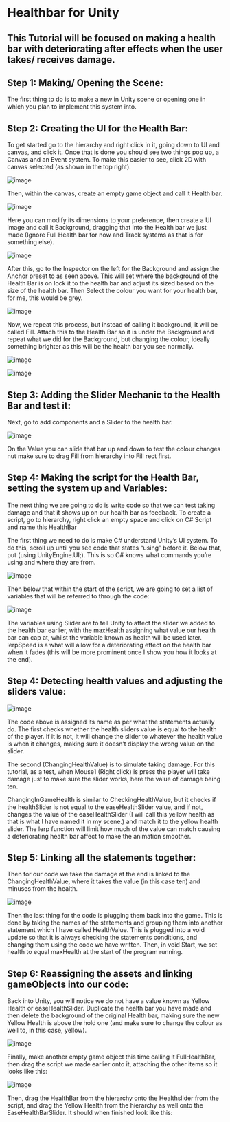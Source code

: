 # Healthbar for Unity

## This Tutorial will be focused on making a health bar with deteriorating after effects when the user takes/ receives damage.

## Step 1: Making/ Opening the Scene:

The first thing to do is to make a new in Unity scene or opening one in which you plan to implement this system into.

## Step 2: Creating the UI for the Health Bar:

To get started go to the hierarchy and right click in it, going down to UI and canvas, and click it. Once that is done you should see two things pop up, a Canvas and an Event system. To make this easier to see, click 2D with canvas selected (as shown in the top right).

![image](https://github.com/user-attachments/assets/8232f8c6-6bca-43cb-8515-71f44f7eb1dc)

Then, within the canvas, create an empty game object and call it Health bar. 

![image](https://github.com/user-attachments/assets/8553d733-f594-4f4b-a504-fab3d5cdc990)
 
Here you can modify its dimensions to your preference, then create a UI image and call it Background, dragging that into the Health bar we just made (Ignore Full Health bar for now and Track systems as that is for something else).

![image](https://github.com/user-attachments/assets/c73d0a41-d4db-4281-b816-d3178c7c1d9a)
 
After this, go to the Inspector on the left for the Background and assign the Anchor preset to as seen above. This will set where the background of the Health Bar is on lock it to the health bar and adjust its sized based on the size of the health bar. Then Select the colour you want for your health bar, for me, this would be grey.

![image](https://github.com/user-attachments/assets/3f356ef7-3baf-4279-8f95-bc3bd73ce219)

Now, we repeat this process, but instead of calling it background, it will be called Fill. Attach this to the Health Bar so it is under the Background and repeat what we did for the Background, but changing the colour, ideally something brighter as this will be the health bar you see normally.

![image](https://github.com/user-attachments/assets/8013d6ef-e671-4337-b71b-ffebe77b637c)

![image](https://github.com/user-attachments/assets/304e4ffb-c167-4238-bdfa-1e3fe91e7c41)

## Step 3: Adding the Slider Mechanic to the Health Bar and test it:

Next, go to add components and a Slider to the health bar.

![image](https://github.com/user-attachments/assets/6070ca5d-abee-41e2-b31b-1dc8e9483e1b)
 
On the Value you can slide that bar up and down to test the colour changes nut make sure to drag Fill from hierarchy into Fill rect first. 

## Step 4: Making the script for the Health Bar, setting the system up and Variables:

The next thing we are going to do is write code so that we can test taking damage and that it shows up on our health bar as feedback. To create a script, go to hierarchy, right click an empty space and click on C# Script and name this HealthBar

The first thing we need to do is make C# understand Unity’s UI system. To do this, scroll up until you see code that states “using” before it. Below that, put (using UnityEngine.UI;). This is so C# knows what commands you’re using and where they are from.

![image](https://github.com/user-attachments/assets/b474c5cf-80ad-4e30-9523-0f2c4458f8f7)
 
Then below that within the start of the script, we are going to set a list of variables that will be referred to through the code:

![image](https://github.com/user-attachments/assets/e4bc3ec8-d53f-4d0d-afa7-2b1fd8cf9d02)
 
The variables using Slider are to tell Unity to affect the slider we added to the health bar earlier, with the maxHealth assigning what value our health bar can cap at, whilst the variable known as health will be used later. lerpSpeed is a what will allow for a deteriorating effect on the health bar when it fades (this will be more prominent once I show you how it looks at the end).

## Step 4: Detecting health values and adjusting the sliders value:

![image](https://github.com/user-attachments/assets/35c342f8-fb09-4e1f-b018-6afab6ac2dd1)
 
The code above is assigned its name as per what the statements actually do. The first checks whether the health sliders value is equal to the health of the player. If it is not, it will change the slider to whatever the health value is when it changes, making sure it doesn’t display the wrong value on the slider.

The second (ChangingHealthValue) is to simulate taking damage. For this tutorial, as a test, when Mouse1 (Right click) is press the player will take damage just to make sure the slider works, here the value of damage being ten.

ChangingInGameHealth is similar to CheckingHealthValue, but it checks if the healthSlider is not equal to the easeHealthSlider value, and if not, changes the value of the easeHealthSlider (I will call this yellow health as that is what I have named it in my scene.) and match it to the yellow health slider. The lerp function will limit how much of the value can match causing a deteriorating health bar affect to make the animation smoother.

## Step 5: Linking all the statements together:

Then for our code we take the damage at the end is linked to the ChangingHealthValue, where it takes the value (in this case ten) and minuses from the health.

![image](https://github.com/user-attachments/assets/6814fb64-0d3d-409d-a65f-b1ca3e878036)

Then the last thing for the code is plugging them back into the game. This is done by taking the names of the statements and grouping them into another statement which I have called HealthValue. This is plugged into a void update so that it is always checking the statements conditions, and changing them using the code we have written. Then, in void Start, we set health to equal maxHealth at the start of the program running.

## Step 6: Reassigning the assets and linking gameObjects into our code:

Back into Unity, you will notice we do not have a value known as Yellow Health or easeHealthSlider. Duplicate the health bar you have made and then delete the background of the original Health bar, making sure the new Yellow Health is above the hold one (and make sure to change the colour as well to, in this case, yellow).

![image](https://github.com/user-attachments/assets/a2326360-582c-4d68-84e6-bf358c22fcf7)

Finally, make another empty game object this time calling it FullHealthBar, then drag the script we made earlier onto it, attaching the other items so it looks like this:

![image](https://github.com/user-attachments/assets/24d59add-e8b7-4e55-b5ec-84775d0db07c)
 
Then, drag the HealthBar from the hierarchy onto the Healthslider from the script, and drag the Yellow Health from the hierarchy as well onto the EaseHealthBarSlider. It should when finished look like this:

